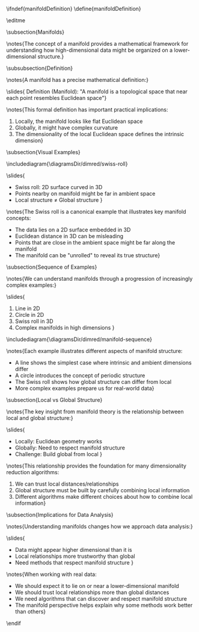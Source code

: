 \ifndef{manifoldDefinition}
\define{manifoldDefinition}

\editme


\subsection{Manifolds}

\notes{The concept of a manifold provides a mathematical framework for understanding how high-dimensional data might be organized on a lower-dimensional structure.}

\subsubsection{Definition}

\notes{A manifold has a precise mathematical definition:}

\slides{
Definition (Manifold):
"A manifold is a topological space that near each point resembles Euclidean space"}

\notes{This formal definition has important practical implications:
1. Locally, the manifold looks like flat Euclidean space
2. Globally, it might have complex curvature
3. The dimensionality of the local Euclidean space defines the intrinsic dimension}

\subsection{Visual Examples}

\includediagram{\diagramsDir/dimred/swiss-roll}

\slides{
* Swiss roll: 2D surface curved in 3D
* Points nearby on manifold might be far in ambient space
* Local structure ≠ Global structure
}

\notes{The Swiss roll is a canonical example that illustrates key manifold concepts:
* The data lies on a 2D surface embedded in 3D
* Euclidean distance in 3D can be misleading
* Points that are close in the ambient space might be far along the manifold
* The manifold can be "unrolled" to reveal its true structure}

\subsection{Sequence of Examples}

\notes{We can understand manifolds through a progression of increasingly complex examples:}

\slides{
1. Line in 2D
2. Circle in 2D
3. Swiss roll in 3D
4. Complex manifolds in high dimensions
}

\includediagram{\diagramsDir/dimred/manifold-sequence}

\notes{Each example illustrates different aspects of manifold structure:
* A line shows the simplest case where intrinsic and ambient dimensions differ
* A circle introduces the concept of periodic structure
* The Swiss roll shows how global structure can differ from local
* More complex examples prepare us for real-world data}

\subsection{Local vs Global Structure}

\notes{The key insight from manifold theory is the relationship between local and global structure:}

\slides{
* Locally: Euclidean geometry works
* Globally: Need to respect manifold structure
* Challenge: Build global from local
}

\notes{This relationship provides the foundation for many dimensionality reduction algorithms:
1. We can trust local distances/relationships
2. Global structure must be built by carefully combining local information
3. Different algorithms make different choices about how to combine local information}

\subsection{Implications for Data Analysis}

\notes{Understanding manifolds changes how we approach data analysis:}

\slides{
* Data might appear higher dimensional than it is
* Local relationships more trustworthy than global
* Need methods that respect manifold structure
}

\notes{When working with real data:
* We should expect it to lie on or near a lower-dimensional manifold
* We should trust local relationships more than global distances
* We need algorithms that can discover and respect manifold structure
* The manifold perspective helps explain why some methods work better than others}

\endif
